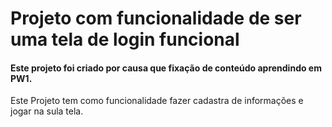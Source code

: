 <h1>Projeto com funcionalidade de ser uma tela de login funcional</h1>
<div>
  <h4>Este projeto foi criado por causa que fixação de conteúdo aprendindo em PW1.</h4>
  <label>Este Projeto tem como funcionalidade fazer cadastra de informações e jogar na sula tela.</label>
</div>
